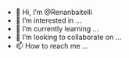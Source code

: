 - 👋 Hi, I’m @Renanbaitelli
- 👀 I’m interested in ...
- 🌱 I’m currently learning ...
- 💞️ I’m looking to collaborate on ...
- 📫 How to reach me ...

<!---
Renanbaitelli/Renanbaitelli is a ✨ special ✨ repository because its `README.md` (this file) appears on your GitHub profile.
You can click the Preview link to take a look at your changes.
--->
